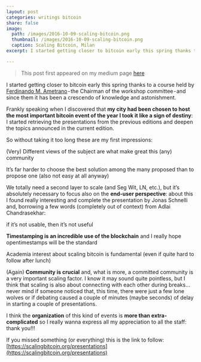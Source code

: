 ```yaml
---
layout: post
categories: writings bitcoin
share: false
image:
  path: /images/2016-10-09-scaling-bitcoin.png
  thumbnail: /images/2016-10-09-scaling-bitcoin.png
  caption: Scaling Bitcoin, Milan
excerpt: I started getting closer to bitcoin early this spring thanks to a course held by [Ferdinando M. Ametrano](https://www.ametrano.org) - the Chairman of the workshop committee - and since them it has been a crescendo of knowledge and astonishment. Frankly speaking when I discovered that...

---
```


>This post first appeared on my medium page [here](https://medium.com/@fabio/scaling-bitcoin-impressions-of-a-first-timer-fc24f15b639c)

I started getting closer to bitcoin early this spring thanks to a course held by [Ferdinando M. Ametrano](https://www.ametrano.org) - the Chairman of the workshop committee - and since them it has been a crescendo of knowledge and astonishment.

Frankly speaking when I discovered that **my city had been chosen to host the most important bitcoin event of the year I took it like a sign of destiny**: I started retrieving the presentations from the previous editions and deepen the topics announced in the current edition.

So without taking it too long these are my first impressions:

(Very) Different views of the subject are what make great this (any) community

It’s far harder to choose the best solution among the many proposed than to propose one (also not easy at all anyway)

We totally need a second layer to scale (and Seg Wit, LN, etc.), but it’s absolutely necessary to focus also on the **end-user perspective**: about this I found really interesting and complete the presentation by Jonas Schnelli and, borrowing a few words (completely out of context) from Adlai Chandrasekhar:

if it’s not usable, then it’s not useful

**Timestamping is an incredible use of the blockchain** and I really hope opentimestamps will be the standard

Academia interest about scaling bitcoin is fundamental (even if quite hard to follow after lunch)

(Again) **Community is crucial** and, what is more, a committed community is a very important scaling factor. I know it may sound quite pointless, but I think that scaling is also about connecting with each other during breaks…never mind if someone noticed that, this time, there were just a few lone wolves or if debating caused a couple of minutes (maybe seconds) of delay in starting a couple of presentations.

I think the **organization** of this kind of events is **more than extra-complicated** so I really wanna express all my appreciation to all the staff: thank you!!!

If you missed something (or everything) this is the link to follow: [https://scalingbitcoin.org/presentations](https://scalingbitcoin.org/presentations)
